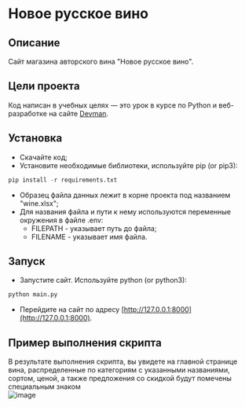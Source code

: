 # Новое русское вино

## Описание

Сайт магазина авторского вина "Новое русское вино".

## Цели проекта

Код написан в учебных целях — это урок в курсе по Python и веб-разработке на сайте [Devman](https://dvmn.org).

## Установка

- Скачайте код;
- Установите необходимые библиотеки, используйте pip (or pip3):  
```python
pip install -r requirements.txt
```
- Образец файла данных лежит в корне проекта под названием "wine.xlsx";
- Для названия файла и пути к нему используются переменные окружения в файле .env:
    - FILEPATH - указывает путь до файла;
    - FILENAME - указывает имя файла.


## Запуск

- Запустите сайт. Используйте python (or python3): 
```python
python main.py
```
- Перейдите на сайт по адресу [http://127.0.0.1:8000](http://127.0.0.1:8000).

## Пример выполнения скрипта

В результате выполнения скрипта, вы увидете на главной странице вина, распределенные по категориям с указанными названиями, сортом, ценой, а также предложения со скидкой будут помечены специальным знаком  
![image](https://user-images.githubusercontent.com/79669407/215358975-6f2c0cfd-cc59-4472-8ab2-d146856cc99a.png)
